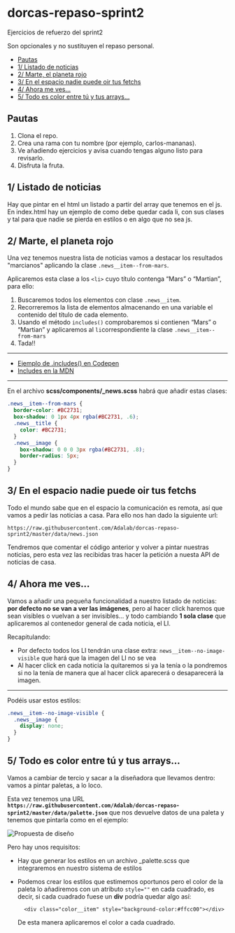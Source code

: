 # dorcas-repaso-sprint2
Ejercicios de refuerzo del sprint2

Son opcionales y no sustituyen el repaso personal.

<!-- TOC depthFrom:2 -->

- [Pautas](#pautas)
- [1/ Listado de noticias](#1-listado-de-noticias)
- [2/ Marte, el planeta rojo](#2-marte-el-planeta-rojo)
- [3/ En el espacio nadie puede oir tus fetchs](#3-en-el-espacio-nadie-puede-oir-tus-fetchs)
- [4/ Ahora me ves...](#4-ahora-me-ves)
- [5/ Todo es color entre tú y tus arrays...](#5-todo-es-color-entre-tú-y-tus-arrays)

<!-- /TOC -->

## Pautas
1. Clona el repo.
2. Crea una rama con tu nombre (por ejemplo, carlos-mananas).
3. Ve añadiendo ejercicios y avisa cuando tengas alguno listo para revisarlo.
4. Disfruta la fruta.


## 1/ Listado de noticias
Hay que pintar en el html un listado a partir del array que tenemos en el js.
En index.html hay un ejemplo de como debe quedar cada li, con sus clases y tal para que nadie se pierda en estilos o en algo que no sea js.

## 2/ Marte, el planeta rojo
Una vez tenemos nuestra lista de noticias vamos a destacar los resultados "marcianos" aplicando la clase `.news__item--from-mars`.

Aplicaremos esta clase a los `<li>` cuyo título contenga “Mars” o “Martian”, para ello:
1. Buscaremos todos los elementos con clase `.news__item`.
2. Recorreremos la lista de elementos almacenando en una variable el contenido del título de cada elemento.
3. Usando el método `includes()` comprobaremos si contienen “Mars” o “Martian” y aplicaremos al `li`correspondiente la clase `.news__item--from-mars`
4. Tada!!

***

* [Ejemplo de .includes() en Codepen](https://codepen.io/adalab/pen/WKoLGJ?editors=1111)
* [Includes en la MDN](https://developer.mozilla.org/en-US/docs/Web/JavaScript/Reference/Global_Objects/String/includes)

***

En el archivo **scss/components/_news.scss** habrá que añadir estas clases:
```scss
.news__item--from-mars {
  border-color: #BC2731;
  box-shadow: 0 1px 4px rgba(#BC2731, .6);
  .news__title {
    color: #BC2731;
  }
  .news__image {
    box-shadow: 0 0 0 3px rgba(#BC2731, .8);
    border-radius: 5px;
  }
}
```

## 3/ En el espacio nadie puede oir tus fetchs
Todo el mundo sabe que en el espacio la comunicación es remota, así que vamos a pedir las noticias a casa. Para ello nos han dado la siguiente url:
```
https://raw.githubusercontent.com/Adalab/dorcas-repaso-sprint2/master/data/news.json
```
Tendremos que comentar el código anterior y volver a pintar nuestras noticias, pero esta vez las recibidas tras hacer la petición a nuesta API de noticias de casa.

## 4/ Ahora me ves...
Vamos a añadir una pequeña funcionalidad a nuestro listado de noticias: **por defecto no se van a ver las imágenes**, pero al hacer click haremos que sean visibles o vuelvan a ser invisibles... y todo cambiando **1 sola clase** que aplicaremos al contenedor general de cada noticia, el LI.

Recapitulando:
- Por defecto todos los LI tendrán una clase extra: `news__item--no-image-visible` que hará que la imagen del LI no se vea
- Al hacer click en cada noticia la quitaremos si ya la tenía o la pondremos si no la tenía de manera que al hacer click aparecerá o desaparecerá la imagen.

***

Podéis usar estos estilos:
```scss
.news__item--no-image-visible {
  .news__image {
    display: none;
  }
}
```

## 5/ Todo es color entre tú y tus arrays...
Vamos a cambiar de tercio y sacar a la diseñadora que llevamos dentro: vamos a pintar paletas, a lo loco.

Esta vez tenemos una URL **`https://raw.githubusercontent.com/Adalab/dorcas-repaso-sprint2/master/data/palette.json`** que nos devuelve datos de una paleta y tenemos que pintarla como en el ejemplo:

![Propuesta de diseño](https://github.com/Adalab/dorcas-repaso-sprint2/raw/master/images/paleta.png)

Pero hay unos requisitos:
* Hay que generar los estilos en un archivo _palette.scss que integraremos en nuestro sistema de estilos
* Podemos crear los estilos que estimemos oportunos pero el color de la paleta lo añadiremos con un atributo `style=""` en cada cuadrado, es decir, si cada cuadrado fuese un **div** podría quedar algo así:

  ```
    <div class="color__item" style="background-color:#ffcc00"></div>
  ```
  De esta manera aplicaremos el color a cada cuadrado.
